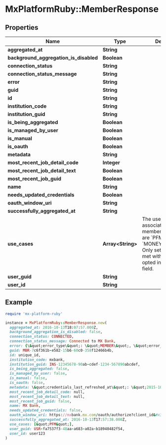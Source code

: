 # MxPlatformRuby::MemberResponse

## Properties

| Name | Type | Description | Notes |
| ---- | ---- | ----------- | ----- |
| **aggregated_at** | **String** |  | [optional] |
| **background_aggregation_is_disabled** | **Boolean** |  | [optional] |
| **connection_status** | **String** |  | [optional] |
| **connection_status_message** | **String** |  | [optional] |
| **error** | **String** |  | [optional] |
| **guid** | **String** |  | [optional] |
| **id** | **String** |  | [optional] |
| **institution_code** | **String** |  | [optional] |
| **institution_guid** | **String** |  | [optional] |
| **is_being_aggregated** | **Boolean** |  | [optional] |
| **is_managed_by_user** | **Boolean** |  | [optional] |
| **is_manual** | **Boolean** |  | [optional] |
| **is_oauth** | **Boolean** |  | [optional] |
| **metadata** | **String** |  | [optional] |
| **most_recent_job_detail_code** | **Integer** |  | [optional] |
| **most_recent_job_detail_text** | **Boolean** |  | [optional] |
| **most_recent_job_guid** | **Boolean** |  | [optional] |
| **name** | **String** |  | [optional] |
| **needs_updated_credentials** | **Boolean** |  | [optional] |
| **oauth_window_uri** | **String** |  | [optional] |
| **successfully_aggregated_at** | **String** |  | [optional] |
| **use_cases** | **Array&lt;String&gt;** | The use case associated with the member. Valid values are &#x60;PFM&#x60; and/or &#x60;MONEY_MOVEMENT&#x60;. Only set this if you&#39;ve met with MX and have opted in to using this field. | [optional] |
| **user_guid** | **String** |  | [optional] |
| **user_id** | **String** |  | [optional] |

## Example

```ruby
require 'mx-platform-ruby'

instance = MxPlatformRuby::MemberResponse.new(
  aggregated_at: 2016-10-13T18:07:57.000Z,
  background_aggregation_is_disabled: false,
  connection_status: CONNECTED,
  connection_status_message: Connected to MX Bank,
  error: {\&quot;error_type\&quot;: \&quot;MEMBER\&quot;, \&quot;error_code\&quot;: 1000, \&quot;error_message\&quot;: \&quot;This Member has no eligible checking, savings, or money market accounts.\&quot;, \&quot;user_message\&quot;: \&quot;We could not find any accounts eligible for transfers. Please link a checking or savings account.\&quot;, \&quot;locale\&quot;: \&quot;en\&quot;},
  guid: MBR-7c6f361b-e582-15b6-60c0-358f12466b4b,
  id: unique_id,
  institution_code: mxbank,
  institution_guid: INS-12345678-90ab-cdef-1234-567890abcdef,
  is_being_aggregated: false,
  is_managed_by_user: false,
  is_manual: false,
  is_oauth: false,
  metadata: \&quot;credentials_last_refreshed_at\&quot;: \&quot;2015-10-15\,
  most_recent_job_detail_code: null,
  most_recent_job_detail_text: null,
  most_recent_job_guid: false,
  name: MX Bank,
  needs_updated_credentials: false,
  oauth_window_uri: https://mxbank.mx.com/oauth/authorize?client_id&#x3D;b8OikQ4Ep3NuSUrQ13DdvFuwpNx-qqoAsJDVAQCyLkQ&amp;redirect_uri&#x3D;https%3A%2F%2Fint-app.moneydesktop.com%2Foauth%2Fredirect_from&amp;response_type&#x3D;code&amp;scope&#x3D;openid&amp;state&#x3D;d745bd4ee6f0f9c184757f574bcc2df2,
  successfully_aggregated_at: 2016-10-13T17:57:38.000Z,
  use_cases: [&quot;PFM&quot;],
  user_guid: USR-fa7537f3-48aa-a683-a02a-b18940482f54,
  user_id: user123
)
```

